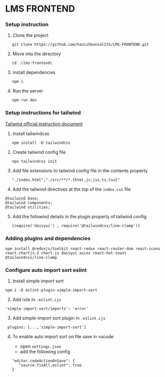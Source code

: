 # LMS FRONTEND

### Setup instruction

1. Clone the project

```
   git clone https://github.com/hanishbansal231/LMS-FRONTEND.git
```

2. Move into the directory

```
   cd .\lms-frontend\
```

3. install dependencies

```
   npm i 
```

4. Run the server

```
   npm run dev
```


### Setup instructions for tailwind

[Tailwind official instruction document](https://tailwindcss.com/docs/installation)

1. Install tailwindcss

```
   npm install -D tailwindcss 
```

2. Create tailwind config file

```
   npx tailwindcss init
```

3. Add file extensions to tailwind config file in the contents property

```
   "./index.html","./src/**/*.{html,js,jsx,ts,tsx}"
```

4. Add the tailwind directives at the top of the `index.css` file

```
@tailwind base;
@tailwind components;
@tailwind utilities;
```

5. Add the followind details in the plugin property of tailwind config

```
   [require('daisyui') , require('@tailwindcss/line-clamp')]
```

### Adding plugins and dependencies

```
npm install @reduxjs/toolkit react-redux react-router-dom react-icons react-chartjs-2 chart.js daisyui axios react-hot-toast @tailwindcss/line-clamp
```

### Configure auto import sort eslint

1. Install simple import sort
```
npm i -D eslint-plugin-simple-import-sort
```

2. Add rule in `.eslint.cjs`

```
'simple-import-sort/imports': 'error'
```

3. Add simple-import sort plugin in `.eslint.cjs`

```
 plugins: [...,'simple-import-sort']
```

4. To enable auto import sort on file save in vscode

   - open `settings.json`
   - add the following config
```
   "editor.codeActionOnSave": {
      "source.fixAll.eslint": true
   }
```